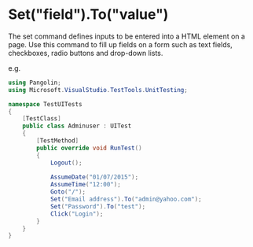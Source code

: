 # Set("field").To("value")



The set command defines inputs to be entered into a HTML element on a page. Use this command to fill up
fields on a form such as text fields, checkboxes, radio buttons and drop-down lists.

e.g. 

```C#
using Pangolin;
using Microsoft.VisualStudio.TestTools.UnitTesting;

namespace TestUITests
{
    [TestClass]
    public class Adminuser : UITest
    {
        [TestMethod]
        public override void RunTest()
        {
            Logout();
            
            AssumeDate("01/07/2015");
            AssumeTime("12:00");
            Goto("/");
            Set("Email address").To("admin@yahoo.com");
            Set("Password").To("test");
            Click("Login");
        }
    }
}
```

